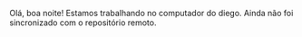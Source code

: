 Olá, boa noite!
Estamos trabalhando no computador do diego.
Ainda não foi sincronizado com o repositório remoto.
